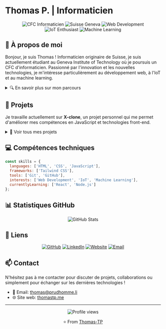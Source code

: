 # Thomas P. | Informaticien

<div align="center">
  <img src="https://img.shields.io/badge/CFC-Informaticien-blue" alt="CFC Informaticien"/>
  <img src="https://img.shields.io/badge/Suisse-Geneva-red" alt="Suisse Geneva"/>
  <img src="https://img.shields.io/badge/Web-Development-orange" alt="Web Development"/>
  <img src="https://img.shields.io/badge/IoT-Enthusiast-green" alt="IoT Enthusiast"/>
  <img src="https://img.shields.io/badge/Machine-Learning-yellow" alt="Machine Learning"/>
</div>

## 👋 À propos de moi

Bonjour, je suis Thomas ! Informaticien originaire de Suisse, je suis actuellement étudiant au Geneva Institute of Technology où je poursuis un CFC d'informaticien. Passionné par l'innovation et les nouvelles technologies, je m'intéresse particulièrement au développement web, à l'IoT et au machine learning.

<details>
<summary>🔍 En savoir plus sur mon parcours</summary>
<br>

### 🎓 Formation

- **Geneva Institute of Technology** (2024 - 2028)  
  CFC d'informaticien, Informatique

- **FuturPlus Lausanne** (2023 - 2024)  
  Préapprentissage, préparation aux formations professionnelles en informatique

### 💡 Intérêts

- Développement Web
- Internet of Things (IoT)
- Machine Learning
- Nouvelles technologies

</details>

## 🚀 Projets

Je travaille actuellement sur **X-clone**, un projet personnel qui me permet d'améliorer mes compétences en JavaScript et technologies front-end.

<details>
<summary>📂 Voir tous mes projets</summary>
<br>

### X-clone
Un clone de l'interface Twitter/X utilisant des technologies web modernes.
- **Technologies**: JavaScript, HTML5, CSS3, Tailwind CSS
- **Fonctionnalités**: Interface responsive, mode sombre, animations fluides

### Autres projets à venir...
</details>

## 💻 Compétences techniques

```javascript
const skills = {
  languages: ['HTML', 'CSS', 'JavaScript'],
  frameworks: ['Tailwind CSS'],
  tools: ['Git', 'GitHub'],
  interests: ['Web Development', 'IoT', 'Machine Learning'],
  currentlyLearning: ['React', 'Node.js']
};
```

## 📊 Statistiques GitHub

<div align="center">
  <img src="https://github-readme-stats.vercel.app/api?username=Thomas-TP&show_icons=true&theme=tokyonight" alt="GitHub Stats" />
</div>

## 🔗 Liens

<div align="center">
  
[![GitHub](https://img.shields.io/badge/GitHub-100000?style=for-the-badge&logo=github&logoColor=white)](https://github.com/Thomas-TP)
[![LinkedIn](https://img.shields.io/badge/LinkedIn-0077B5?style=for-the-badge&logo=linkedin&logoColor=white)](https://www.linkedin.com/in/thomas-p-6850772aa/)
[![Website](https://img.shields.io/badge/Website-FF5722?style=for-the-badge&logo=google-chrome&logoColor=white)](http://thomastp.me)
[![Email](https://img.shields.io/badge/Email-D14836?style=for-the-badge&logo=gmail&logoColor=white)](mailto:thomas@prudhomme.li)

</div>

## 📫 Contact

N'hésitez pas à me contacter pour discuter de projets, collaborations ou simplement pour échanger sur les dernières technologies !

- 📧 Email: [thomas@prudhomme.li](mailto:thomas@prudhomme.li)
- 🌐 Site web: [thomastp.me](http://thomastp.me)

---

<div align="center">
  <img src="https://komarev.com/ghpvc/?username=Thomas-TP&color=blue" alt="Profile views" />
  
  ⭐️ From [Thomas-TP](https://github.com/Thomas-TP)
</div>
